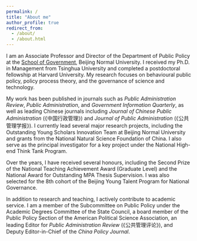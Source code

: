 ```yaml
---
permalink: /
title: "About me"
author_profile: true
redirect_from: 
  - /about/
  - /about.html
---
```


I am an Associate Professor and Director of the Department of Public Policy at the [School of Government](http://www.sg.bnu.edu.cn), Beijing Normal University. I received my Ph.D. in Management from Tsinghua University and completed a postdoctoral fellowship at Harvard University. My research focuses on behavioural public policy, policy process theory, and the governance of science and technology.

My work has been published in journals such as *Public Administration Review*, *Public Administration*, and *Government Information Quarterly*, as well as leading Chinese journals including *Journal of Chinese Public Administration* (《中国行政管理》) and *Journal of Public Administration* (《公共管理学报》). I currently lead several major research projects, including the Outstanding Young Scholars Innovation Team at Beijing Normal University and grants from the National Natural Science Foundation of China. I also serve as the principal investigator for a key project under the National High-end Think Tank Program.

Over the years, I have received several honours, including the Second Prize of the National Teaching Achievement Award (Graduate Level) and the National Award for Outstanding MPA Thesis Supervision. I was also selected for the 8th cohort of the Beijing Young Talent Program for National Governance.

In addition to research and teaching, I actively contribute to academic service. I am a member of the Subcommittee on Public Policy under the Academic Degrees Committee of the State Council, a board member of the Public Policy Section of the American Political Science Association, an leading Editor for *Public Administration Review* (《公共管理评论》), and Deputy Editor-in-Chief of the *China Policy Journal*.


